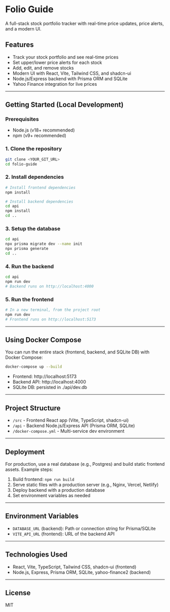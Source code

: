 
# Folio Guide

A full-stack stock portfolio tracker with real-time price updates, price alerts, and a modern UI.

## Features

- Track your stock portfolio and see real-time prices
- Set upper/lower price alerts for each stock
- Add, edit, and remove stocks
- Modern UI with React, Vite, Tailwind CSS, and shadcn-ui
- Node.js/Express backend with Prisma ORM and SQLite
- Yahoo Finance integration for live prices

---

## Getting Started (Local Development)

### Prerequisites
- Node.js (v18+ recommended)
- npm (v9+ recommended)

### 1. Clone the repository
```sh
git clone <YOUR_GIT_URL>
cd folio-guide
```

### 2. Install dependencies
```sh
# Install frontend dependencies
npm install

# Install backend dependencies
cd api
npm install
cd ..
```

### 3. Setup the database
```sh
cd api
npx prisma migrate dev --name init
npx prisma generate
cd ..
```

### 4. Run the backend
```sh
cd api
npm run dev
# Backend runs on http://localhost:4000
```

### 5. Run the frontend
```sh
# In a new terminal, from the project root
npm run dev
# Frontend runs on http://localhost:5173
```

---

## Using Docker Compose

You can run the entire stack (frontend, backend, and SQLite DB) with Docker Compose:

```sh
docker-compose up --build
```

- Frontend: http://localhost:5173
- Backend API: http://localhost:4000
- SQLite DB: persisted in ./api/dev.db

---

## Project Structure

- `/src` - Frontend React app (Vite, TypeScript, shadcn-ui)
- `/api` - Backend Node.js/Express API (Prisma ORM, SQLite)
- `/docker-compose.yml` - Multi-service dev environment

---

## Deployment

For production, use a real database (e.g., Postgres) and build static frontend assets. Example steps:

1. Build frontend: `npm run build`
2. Serve static files with a production server (e.g., Nginx, Vercel, Netlify)
3. Deploy backend with a production database
4. Set environment variables as needed

---

## Environment Variables

- `DATABASE_URL` (backend): Path or connection string for Prisma/SQLite
- `VITE_API_URL` (frontend): URL of the backend API

---

## Technologies Used

- React, Vite, TypeScript, Tailwind CSS, shadcn-ui (frontend)
- Node.js, Express, Prisma ORM, SQLite, yahoo-finance2 (backend)

---

## License

MIT
